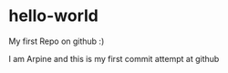 # hello-world
My first Repo on github :)

I am Arpine and this is my first commit attempt at github
